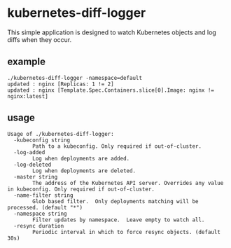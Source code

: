 # kubernetes-diff-logger

This simple application is designed to watch Kubernetes objects and log diffs when they occur.  

## example

```
./kubernetes-diff-logger -namespace=default
updated : nginx [Replicas: 1 != 2]
updated : nginx [Template.Spec.Containers.slice[0].Image: nginx != nginx:latest]
```

## usage

```
Usage of ./kubernetes-diff-logger:
  -kubeconfig string
    	Path to a kubeconfig. Only required if out-of-cluster.
  -log-added
    	Log when deployments are added.
  -log-deleted
    	Log when deployments are deleted.
  -master string
    	The address of the Kubernetes API server. Overrides any value in kubeconfig. Only required if out-of-cluster.
  -name-filter string
    	Glob based filter.  Only deployments matching will be processed. (default "*")
  -namespace string
    	Filter updates by namespace.  Leave empty to watch all.
  -resync duration
    	Periodic interval in which to force resync objects. (default 30s)
```